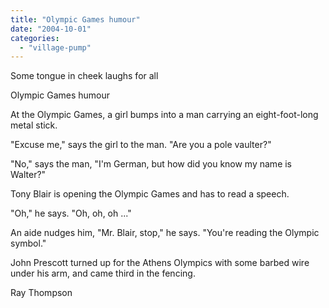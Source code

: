 ```yaml
---
title: "Olympic Games humour"
date: "2004-10-01"
categories: 
  - "village-pump"
---
```


Some tongue in cheek laughs for all

Olympic Games humour

At the Olympic Games, a girl bumps into a man carrying an eight-foot-long metal stick.

"Excuse me," says the girl to the man. "Are you a pole vaulter?"

"No," says the man, "I'm German, but how did you know my name is Walter?"

Tony Blair is opening the Olympic Games and has to read a speech.

"Oh," he says. "Oh, oh, oh ..."

An aide nudges him, "Mr. Blair, stop," he says. "You're reading the Olympic symbol."

John Prescott turned up for the Athens Olympics with some barbed wire under his arm, and came third in the fencing.

Ray Thompson
